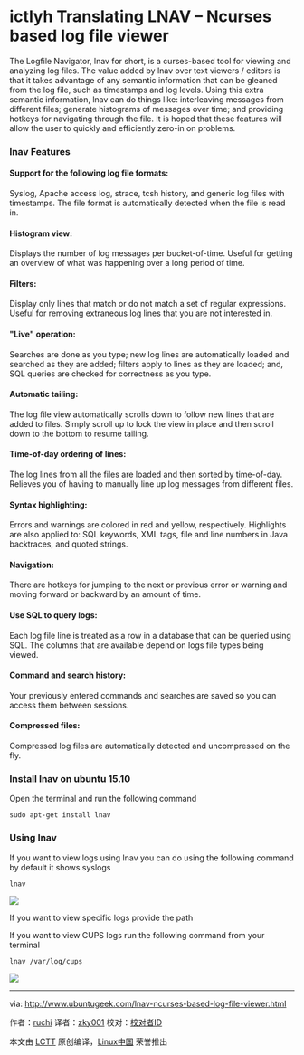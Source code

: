 ictlyh Translating
LNAV – Ncurses based log file viewer
================================================================================
The Logfile Navigator, lnav for short, is a curses-based tool for viewing and analyzing log files. The value added by lnav over text viewers / editors is that it takes advantage of any semantic information that can be gleaned from the log file, such as timestamps and log levels. Using this extra semantic information, lnav can do things like: interleaving messages from different files; generate histograms of messages over time; and providing hotkeys for navigating through the file. It is hoped that these features will allow the user to quickly and efficiently zero-in on problems.

### lnav Features ###

#### Support for the following log file formats: ####

Syslog, Apache access log, strace, tcsh history, and generic log files with timestamps. The file format is automatically detected when the file is read in.

#### Histogram view: ####

Displays the number of log messages per bucket-of-time. Useful for getting an overview of what was happening over a long period of time.

#### Filters: ####

Display only lines that match or do not match a set of regular expressions. Useful for removing extraneous log lines that you are not interested in.

#### "Live" operation: ####

Searches are done as you type; new log lines are automatically loaded and searched as they are added; filters apply to lines as they are loaded; and, SQL queries are checked for correctness as you type.

#### Automatic tailing: ####

The log file view automatically scrolls down to follow new lines that are added to files. Simply scroll up to lock the view in place and then scroll down to the bottom to resume tailing.

#### Time-of-day ordering of lines: ####

The log lines from all the files are loaded and then sorted by time-of-day. Relieves you of having to manually line up log messages from different files.

#### Syntax highlighting: ####

Errors and warnings are colored in red and yellow, respectively. Highlights are also applied to: SQL keywords, XML tags, file and line numbers in Java backtraces, and quoted strings.

#### Navigation: ####

There are hotkeys for jumping to the next or previous error or warning and moving forward or backward by an amount of time.

#### Use SQL to query logs: ####

Each log file line is treated as a row in a database that can be queried using SQL. The columns that are available depend on logs file types being viewed.

#### Command and search history: ####

Your previously entered commands and searches are saved so you can access them between sessions.

#### Compressed files: ####

Compressed log files are automatically detected and uncompressed on the fly.

### Install lnav on ubuntu 15.10 ###

Open the terminal and run the following command

    sudo apt-get install lnav

### Using lnav ###

If you want to view logs using lnav you can do using the following command by default it shows syslogs

    lnav

![](http://www.ubuntugeek.com/wp-content/uploads/2015/11/51.png)

If you want to view specific logs provide the path

If you want to view CUPS logs run the following command from your terminal

    lnav /var/log/cups

![](http://www.ubuntugeek.com/wp-content/uploads/2015/11/6.png)

--------------------------------------------------------------------------------

via: http://www.ubuntugeek.com/lnav-ncurses-based-log-file-viewer.html

作者：[ruchi][a]
译者：[zky001](https://github.com/zky001)
校对：[校对者ID](https://github.com/校对者ID)

本文由 [LCTT](https://github.com/LCTT/TranslateProject) 原创编译，[Linux中国](https://linux.cn/) 荣誉推出

[a]:http://www.ubuntugeek.com/author/ubuntufix
